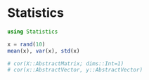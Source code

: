 # Statistics

```julia
using Statistics

x = rand(10)
mean(x), var(x), std(x)

# cor(X::AbstractMatrix; dims::Int=1)
# cor(x::AbstractVector, y::AbstractVector)

```

